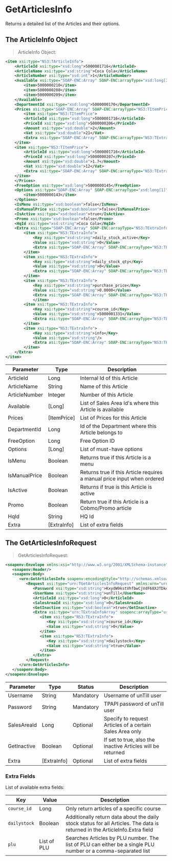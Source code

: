 # GetArticlesInfo

Returns a detailed list of the Articles and their options.

## The ArticleInfo Object

> ArticleInfo Object:

```xml
<item xsi:type="NS3:TArticleInfo">
    <ArticleId xsi:type="xsd:long">5000001716</ArticleId>
    <ArticleName xsi:type="xsd:string">Coca Cola</ArticleName>
    <ArticleNumber xsi:type="xsd:int">1</ArticleNumber>
    <Available xsi:type="SOAP-ENC:Array" SOAP-ENC:arrayType="xsd:long[3]">
        <item>5000000210</item>
        <item>5000000208</item>
        <item>5000000209</item>
    </Available>
    <DepartmentId xsi:type="xsd:long">5000000170</DepartmentId>
    <Prices xsi:type="SOAP-ENC:Array" SOAP-ENC:arrayType="NS3:TItemPrice[2]">
        <item xsi:type="NS3:TItemPrice">
        <ArticleId xsi:type="xsd:long">5000001716</ArticleId>
        <PriceId xsi:type="xsd:long">5000000206</PriceId>
        <Amount xsi:type="xsd:double">2</Amount>
        <Vat xsi:type="xsd:double">21</Vat>
        <Extra xsi:type="SOAP-ENC:Array" SOAP-ENC:arrayType="NS3:TExtraInfo[0]"/>
    </item>
    <item xsi:type="NS3:TItemPrice">
        <ArticleId xsi:type="xsd:long">5000001716</ArticleId>
        <PriceId xsi:type="xsd:long">5000000207</PriceId>
        <Amount xsi:type="xsd:double">1.7</Amount>
        <Vat xsi:type="xsd:double">12</Vat>
        <Extra xsi:type="SOAP-ENC:Array" SOAP-ENC:arrayType="NS3:TExtraInfo[0]"/>
    </item>
    </Prices>
    <FreeOption xsi:type="xsd:long">5000000145</FreeOption>
    <Options xsi:type="SOAP-ENC:Array" SOAP-ENC:arrayType="xsd:long[1]">
        <item>5000000143</item>
    </Options>
    <IsMenu xsi:type="xsd:boolean">false</IsMenu>
    <IsManualPrice xsi:type="xsd:boolean">false</IsManualPrice>
    <IsActive xsi:type="xsd:boolean">true</IsActive>
    <Promo xsi:type="xsd:boolean">false</Promo>
    <HqId xsi:type="xsd:string">Coca Cola</HqId>
    <Extra xsi:type="SOAP-ENC:Array" SOAP-ENC:arrayType="NS3:TExtraInfo[5]">
        <item xsi:type="NS3:TExtraInfo">
            <Key xsi:type="xsd:string">daily_stock_active</Key>
            <Value xsi:type="xsd:string">0</Value>
            <Extra xsi:type="SOAP-ENC:Array" SOAP-ENC:arrayType="NS3:TExtraInfo[0]"/>
        </item>
        <item xsi:type="NS3:TExtraInfo">
            <Key xsi:type="xsd:string">daily_stock_qty</Key>
            <Value xsi:type="xsd:string">0</Value>
            <Extra xsi:type="SOAP-ENC:Array" SOAP-ENC:arrayType="NS3:TExtraInfo[0]"/>
        </item>
        <item xsi:type="NS3:TExtraInfo">
            <Key xsi:type="xsd:string">purchase_price</Key>
            <Value xsi:type="xsd:string">0.0000</Value>
            <Extra xsi:type="SOAP-ENC:Array" SOAP-ENC:arrayType="NS3:TExtraInfo[0]"/>
            </item>
        <item xsi:type="NS3:TExtraInfo">
            <Key xsi:type="xsd:string">course_id</Key>
            <Value xsi:type="xsd:string">5000001331</Value>
            <Extra xsi:type="SOAP-ENC:Array" SOAP-ENC:arrayType="NS3:TExtraInfo[0]"/>
        </item>
        <item xsi:type="NS3:TExtraInfo">
            <Key xsi:type="xsd:string">info</Key>
            <Value xsi:type="xsd:string"/>
            <Extra xsi:type="SOAP-ENC:Array" SOAP-ENC:arrayType="NS3:TExtraInfo[0]"/>
        </item>
    </Extra>
</item>
```

Parameter | Type | Description
--------- | ---- | -----------
ArticleId | Long | Internal Id of this Article
ArticleName | String | Name of this Article
ArticleNumber | Integer | Number of this Article
Available | [Long] | List of Sales Area Id's where this Article is available
Prices | [ItemPrice] | List of Prices for this Article
DepartmentId | Long | Id of the Department where this Article belongs to
FreeOption | Long | Free Option ID
Options | [Long] | List of must-have options
IsMenu | Boolean | Returns true if this Article is a menu
IsManualPrice | Boolean | Returns true if this Article requires a manual price input when ordered
IsActive | Boolean | Returns if true is this Article is active
Promo | Boolean | Return true if this Article is a Cobmo/Promo article
HqId | String | HQ Id
Extra | [ExtraInfo] | List of extra fields

## The GetArticlesInfoRequest

> GetArticlesInfoRequest:

```xml
<soapenv:Envelope xmlns:xsi="http://www.w3.org/2001/XMLSchema-instance" xmlns:xsd="http://www.w3.org/2001/XMLSchema" xmlns:soapenv="http://schemas.xmlsoap.org/soap/envelope/" xmlns:urn="urn:TPAPIPosIntfU-ITPAPIPOS" xmlns:soapenc="http://schemas.xmlsoap.org/soap/encoding/">
   <soapenv:Header/>
   <soapenv:Body>
      <urn:GetArticlesInfo soapenv:encodingStyle="http://schemas.xmlsoap.org/soap/encoding/">
         <Request xsi:type="urn:TGetArticlesInfoRequest" xmlns:urn="urn:TPAPIPosIntfU">
            <Password xsi:type="xsd:string">KxydW9kstVhfbwCjVdF68XJTDk4sKB</Password>
            <UserName xsi:type="xsd:string">unTill</UserName>
            <ArticleId xsi:type="xsd:long">0</ArticleId>
            <SalesAreaId xsi:type="xsd:long">0</SalesAreaId>
            <GetInactive xsi:type="xsd:boolean">true</GetInactive>
            <Extra xsi:type="urn:TExtraInfoArray" soapenc:arrayType="urn:TExtraInfo[2]">
               <item xsi:type="NS3:TExtraInfo">
                  <Key xsi:type="xsd:string">course_id</Key>
                  <Value xsi:type="xsd:string">0</Value>
               </item>
               <item xsi:type="NS3:TExtraInfo">
                  <Key xsi:type="xsd:string">dailystock</Key>
                  <Value xsi:type="xsd:string">true</Value>
               </item>
            </Extra>
         </Request>
      </urn:GetArticlesInfo>
   </soapenv:Body>
</soapenv:Envelope>
```

Parameter | Type | Status | Description
--------- | -----| -------| -----------
Username | String | Mandatory | Username of unTill user
Password | String | Mandatory | TPAPI password of unTill user
SalesAreaId | Long | Optional | Specify to request Articles of a certain Sales Area only
GetInactive | Boolean | Optional | If set to true, also the inactive Articles will be returned
Extra | [ExtraInfo] | Optional | List of extra fields

### Extra Fields

List of available extra fields:

Key | Value | Description
--- | ----- | -----------
`course_id` | Long | Only return articles of a specific course
`dailystock` | Boolean | Additionally return data about the daily stock status for all Articles. The data is returned in the ArticleInfo.Extra field
`plu` | List of PLU | Searches Articles by PLU number. The list of PLU can either be a single PLU number or a comma-separated list
